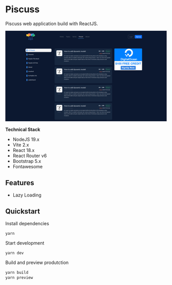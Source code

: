 # Piscuss

Piscuss web application build with ReactJS.

![Piscuss](screenshot.png)

**Technical Stack**

- NodeJS 19.x
- Vite 2.x
- React 18.x
- React Router v6
- Bootstrap 5.x
- Fontawesome

## Features

- Lazy Loading

## Quickstart

Install dependencies

```shell
yarn
```

Start development

```shell
yarn dev
```

Build and preview produtction

```shell
yarn build
yarn preview
```

